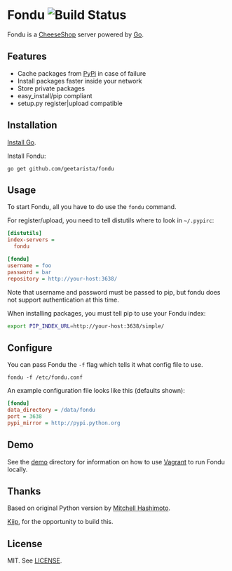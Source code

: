 # Fondu ![Build Status](https://travis-ci.org/geetarista/fondu.png)

Fondu is a [CheeseShop](http://wiki.python.org/moin/CheeseShop) server powered by [Go](http://golang.org/).

## Features

* Cache packages from [PyPi](http://pypi.python.org/) in case of failure
* Install packages faster inside your network
* Store private packages
* easy_install/pip compliant
* setup.py register|upload compatible

## Installation

[Install Go](http://golang.org/doc/install).

Install Fondu:

```shell
go get github.com/geetarista/fondu
```

## Usage

To start Fondu, all you have to do use the `fondu` command.

For register/upload, you need to tell distutils where to look in `~/.pypirc`:

```ini
[distutils]
index-servers =
  fondu

[fondu]
username = foo
password = bar
repository = http://your-host:3638/
```

Note that username and password must be passed to pip, but fondu does not support authentication at this time.

When installing packages, you must tell pip to use your Fondu index:

```bash
export PIP_INDEX_URL=http://your-host:3638/simple/
```

## Configure

You can pass Fondu the `-f` flag which tells it what config file to use.

```shell
fondu -f /etc/fondu.conf
```

An example configuration file looks like this (defaults shown):

```ini
[fondu]
data_directory = /data/fondu
port = 3638
pypi_mirror = http://pypi.python.org
```

## Demo

See the [demo](https://github.com/geetarista/fondu/tree/master/demo) directory for information on how to use [Vagrant](http://www.vagrantup.com/) to run Fondu locally.

## Thanks

Based on original Python version by [Mitchell Hashimoto](http://mitchellh.com).

[Kiip](http://kiip.me), for the opportunity to build this.

## License

MIT. See [LICENSE](https://github.com/geetarista/fondu/blob/master/LICENSE).
